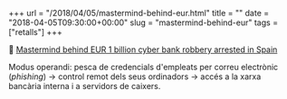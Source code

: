 +++
url = "/2018/04/05/mastermind-behind-eur.html"
title = ""
date = "2018-04-05T09:30:00+00:00"
slug = "mastermind-behind-eur"
tags = ["retalls"]
+++

📎 [Mastermind behind EUR 1 billion cyber bank robbery arrested in Spain](https://www.europol.europa.eu/newsroom/news/mastermind-behind-eur-1-billion-cyber-bank-robbery-arrested-in-spain)

Modus operandi: pesca de credencials d'empleats per correu electrònic (*phishing*) → control remot dels seus ordinadors → accés a la xarxa bancària interna i a servidors de caixers.

